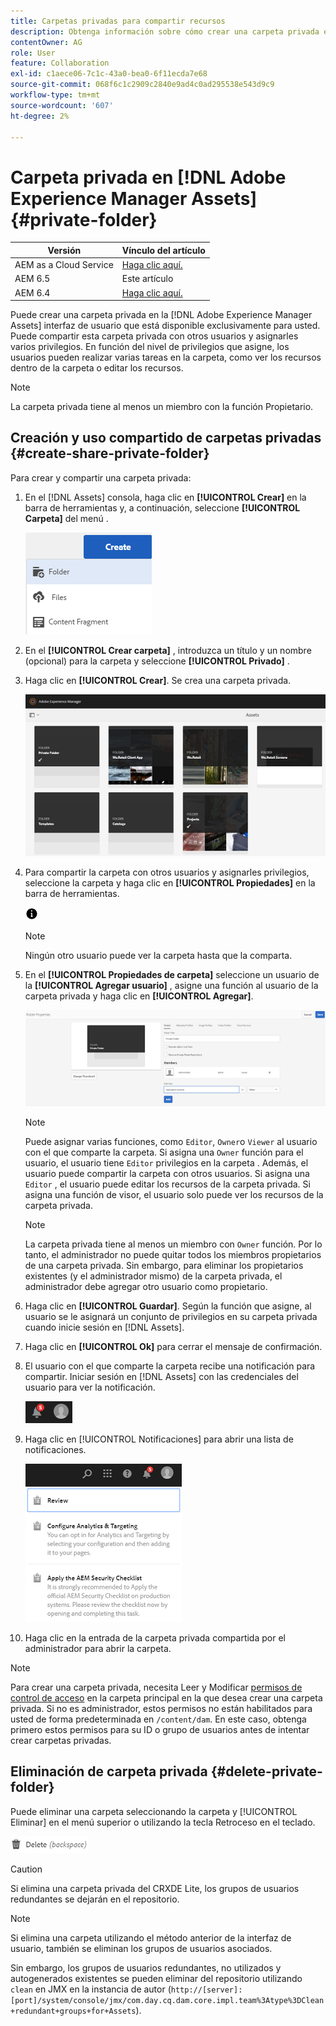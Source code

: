 ```yaml
---
title: Carpetas privadas para compartir recursos
description: Obtenga información sobre cómo crear una carpeta privada en la [!DNL Adobe Experience Manager Assets] y compartirlo con otros usuarios y asignarles distintos privilegios.
contentOwner: AG
role: User
feature: Collaboration
exl-id: c1aece06-7c1c-43a0-bea0-6f11ecda7e68
source-git-commit: 068f6c1c2909c2840e9ad4c0ad295538e543d9c9
workflow-type: tm+mt
source-wordcount: '607'
ht-degree: 2%

---
```


# Carpeta privada en [!DNL Adobe Experience Manager Assets] {#private-folder}

| Versión | Vínculo del artículo |
| -------- | ---------------------------- |
| AEM as a Cloud Service | [Haga clic aquí.](https://experienceleague.adobe.com/docs/experience-manager-cloud-service/content/assets/manage/private-folder.html?lang=en) |
| AEM 6.5 | Este artículo |
| AEM 6.4 | [Haga clic aquí.](https://experienceleague.adobe.com/docs/experience-manager-64/assets/managing/private-folder.html?lang=en) |

Puede crear una carpeta privada en la [!DNL Adobe Experience Manager Assets] interfaz de usuario que está disponible exclusivamente para usted. Puede compartir esta carpeta privada con otros usuarios y asignarles varios privilegios. En función del nivel de privilegios que asigne, los usuarios pueden realizar varias tareas en la carpeta, como ver los recursos dentro de la carpeta o editar los recursos.

>[!NOTE]
>
>La carpeta privada tiene al menos un miembro con la función Propietario.

## Creación y uso compartido de carpetas privadas {#create-share-private-folder}

Para crear y compartir una carpeta privada:

1. En el [!DNL Assets] consola, haga clic en **[!UICONTROL Crear]** en la barra de herramientas y, a continuación, seleccione **[!UICONTROL Carpeta]** del menú .

   ![Crear carpeta de recursos](assets/Create-folder.png)

1. En el **[!UICONTROL Crear carpeta]** , introduzca un título y un nombre (opcional) para la carpeta y seleccione **[!UICONTROL Privado]** .

1. Haga clic en **[!UICONTROL Crear]**. Se crea una carpeta privada.

   ![chlimage_1-413](assets/chlimage_1-413.png)

1. Para compartir la carpeta con otros usuarios y asignarles privilegios, seleccione la carpeta y haga clic en **[!UICONTROL Propiedades]** en la barra de herramientas.

   ![opción de información](assets/do-not-localize/info-circle-icon.png)

   >[!NOTE]
   >
   >Ningún otro usuario puede ver la carpeta hasta que la comparta.

1. En el **[!UICONTROL Propiedades de carpeta]** seleccione un usuario de la **[!UICONTROL Agregar usuario]** , asigne una función al usuario de la carpeta privada y haga clic en **[!UICONTROL Agregar]**.

   ![chlimage_1-415](assets/chlimage_1-415.png)

   >[!NOTE]
   >
   >Puede asignar varias funciones, como `Editor`, `Owner`o `Viewer` al usuario con el que comparte la carpeta. Si asigna una `Owner` función para el usuario, el usuario tiene `Editor` privilegios en la carpeta . Además, el usuario puede compartir la carpeta con otros usuarios. Si asigna una `Editor` , el usuario puede editar los recursos de la carpeta privada. Si asigna una función de visor, el usuario solo puede ver los recursos de la carpeta privada.

   >[!NOTE]
   >
   >La carpeta privada tiene al menos un miembro con `Owner` función. Por lo tanto, el administrador no puede quitar todos los miembros propietarios de una carpeta privada. Sin embargo, para eliminar los propietarios existentes (y el administrador mismo) de la carpeta privada, el administrador debe agregar otro usuario como propietario.

1. Haga clic en **[!UICONTROL Guardar]**. Según la función que asigne, al usuario se le asignará un conjunto de privilegios en su carpeta privada cuando inicie sesión en [!DNL Assets].
1. Haga clic en **[!UICONTROL Ok]** para cerrar el mensaje de confirmación.
1. El usuario con el que comparte la carpeta recibe una notificación para compartir. Iniciar sesión en [!DNL Assets] con las credenciales del usuario para ver la notificación.

   ![chlimage_1-416](assets/chlimage_1-416.png)

1. Haga clic en [!UICONTROL Notificaciones] para abrir una lista de notificaciones.

   ![Lista de notificaciones](assets/Assets-Notification.png)

1. Haga clic en la entrada de la carpeta privada compartida por el administrador para abrir la carpeta.

>[!NOTE]
>
>Para crear una carpeta privada, necesita Leer y Modificar [permisos de control de acceso](/help/sites-administering/security.md#permissions-in-aem) en la carpeta principal en la que desea crear una carpeta privada. Si no es administrador, estos permisos no están habilitados para usted de forma predeterminada en `/content/dam`. En este caso, obtenga primero estos permisos para su ID o grupo de usuarios antes de intentar crear carpetas privadas.

## Eliminación de carpeta privada {#delete-private-folder}

Puede eliminar una carpeta seleccionando la carpeta y [!UICONTROL Eliminar] en el menú superior o utilizando la tecla Retroceso en el teclado.

![opción eliminar del menú superior](assets/delete-option.png)

>[!CAUTION]
>
>Si elimina una carpeta privada del CRXDE Lite, los grupos de usuarios redundantes se dejarán en el repositorio.

>[!NOTE]
>
>Si elimina una carpeta utilizando el método anterior de la interfaz de usuario, también se eliminan los grupos de usuarios asociados.
>
>Sin embargo, los grupos de usuarios redundantes, no utilizados y autogenerados existentes se pueden eliminar del repositorio utilizando `clean` en JMX en la instancia de autor (`http://[server]:[port]/system/console/jmx/com.day.cq.dam.core.impl.team%3Atype%3DClean+redundant+groups+for+Assets`).
